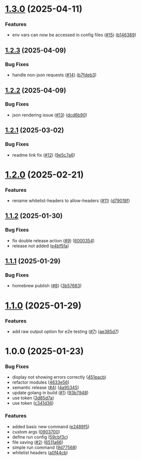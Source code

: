 # [1.3.0](https://github.com/hadlow/sendex/compare/v1.2.3...v1.3.0) (2025-04-11)


### Features

* env vars can now be accessed in config files ([#15](https://github.com/hadlow/sendex/issues/15)) ([b146389](https://github.com/hadlow/sendex/commit/b146389003ba1ddac03b4a9348e92bf3d8bf54bf))

## [1.2.3](https://github.com/hadlow/sendex/compare/v1.2.2...v1.2.3) (2025-04-09)


### Bug Fixes

* handle non-json requests ([#14](https://github.com/hadlow/sendex/issues/14)) ([b7fdeb3](https://github.com/hadlow/sendex/commit/b7fdeb3cbc99d92512fb6953d96bb471f24d8af9))

## [1.2.2](https://github.com/hadlow/sendex/compare/v1.2.1...v1.2.2) (2025-04-09)


### Bug Fixes

* json rendering issue ([#13](https://github.com/hadlow/sendex/issues/13)) ([dcd6b90](https://github.com/hadlow/sendex/commit/dcd6b90daf4a567f3835ddd76bd17b7166811200))

## [1.2.1](https://github.com/hadlow/sendex/compare/v1.2.0...v1.2.1) (2025-03-02)


### Bug Fixes

* readme link fix ([#12](https://github.com/hadlow/sendex/issues/12)) ([9e5c7a6](https://github.com/hadlow/sendex/commit/9e5c7a600c0a81322b7c814ae4f5d4f05adcb060))

# [1.2.0](https://github.com/hadlow/sendex/compare/v1.1.2...v1.2.0) (2025-02-21)


### Features

* rename whitelist-headers to allow-headers ([#11](https://github.com/hadlow/sendex/issues/11)) ([d79018f](https://github.com/hadlow/sendex/commit/d79018f488156491f1973252c58b2e9c73c4e3b5))

## [1.1.2](https://github.com/hadlow/sendex/compare/v1.1.1...v1.1.2) (2025-01-30)


### Bug Fixes

* fix double release action ([#9](https://github.com/hadlow/sendex/issues/9)) ([6000354](https://github.com/hadlow/sendex/commit/6000354a2b0da90ad714036a8243b0af7ac2745a))
* release not added ([e4bf5fa](https://github.com/hadlow/sendex/commit/e4bf5fab0603065a8561b5755290fd5ba71204d7))

## [1.1.1](https://github.com/hadlow/sendex/compare/v1.1.0...v1.1.1) (2025-01-29)


### Bug Fixes

* homebrew publish ([#8](https://github.com/hadlow/sendex/issues/8)) ([3b57683](https://github.com/hadlow/sendex/commit/3b57683f3a3ada3809fba77927c31ce5162c04b6))

# [1.1.0](https://github.com/hadlow/sendex/compare/v1.0.0...v1.1.0) (2025-01-29)


### Features

* add raw output option for e2e testing ([#7](https://github.com/hadlow/sendex/issues/7)) ([ae385d7](https://github.com/hadlow/sendex/commit/ae385d79b34c78af35c41cd07c123e7c6d249754))

# 1.0.0 (2025-01-23)


### Bug Fixes

* display not showing errors correctly ([451eacb](https://github.com/hadlow/sendex/commit/451eacb4a8d03e7247d5d1b0dbd3da5561d0f8b1))
* refactor modules ([4633e56](https://github.com/hadlow/sendex/commit/4633e56bbb013c8935dea544fcf58dcc39eb7792))
* semantic release ([#4](https://github.com/hadlow/sendex/issues/4)) ([4a95345](https://github.com/hadlow/sendex/commit/4a953459758359ec3cd9fa1b8d7d0415536d7360))
* update golang in build ([#1](https://github.com/hadlow/sendex/issues/1)) ([93b7948](https://github.com/hadlow/sendex/commit/93b7948f4533e900365534d6dec220b015b538ce))
* use token ([3d85d7a](https://github.com/hadlow/sendex/commit/3d85d7ab96ce1fe7e895e20cc53211dbdc593159))
* use token ([c341d36](https://github.com/hadlow/sendex/commit/c341d3663268e21c3557a6c7eeee15e14b3f441b))


### Features

* added basic new command ([e2489f5](https://github.com/hadlow/sendex/commit/e2489f54964cf01c3e2a0d23b472a7214eb2f9b3))
* custom args ([0903700](https://github.com/hadlow/sendex/commit/09037001abed6205fbb090cd51dcd173dd5d8e0c))
* define run config ([59cbf3c](https://github.com/hadlow/sendex/commit/59cbf3c65e1a6eb886cc8bebaaf59f1e6b1897bc))
* file saving ([#2](https://github.com/hadlow/sendex/issues/2)) ([6511a66](https://github.com/hadlow/sendex/commit/6511a66b16cbc86769834879903b6b37fe9c7ed3))
* simple run command ([9d77568](https://github.com/hadlow/sendex/commit/9d77568927a7e1b784c7d4c3b9f90876aa44fc81))
* whitelist headers ([a0f44cb](https://github.com/hadlow/sendex/commit/a0f44cb2aa78479f0d5950f66dce79cc3988c8fb))
